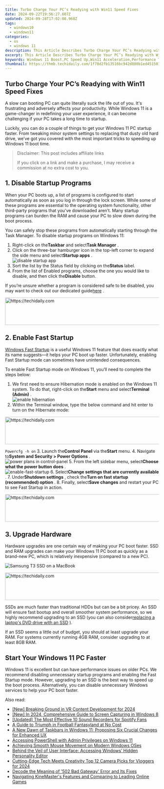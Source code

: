 ```yaml
---
title: Turbo Charge Your PC’s Readying with Win11 Speed Fixes
date: 2024-09-22T19:56:27.607Z
updated: 2024-09-28T17:02:08.968Z
tags:
  - windows10
  - windows11
categories:
  - os
  - windows 11
description: This Article Describes Turbo Charge Your PC’s Readying with Win11 Speed Fixes
excerpt: This Article Describes Turbo Charge Your PC’s Readying with Win11 Speed Fixes
keywords: Windows 11 Boost,PC Speed Up,Win11 Acceleration,Performance Tips,Optimize PC,Windows XP Profix,Rate PC Faster
thumbnail: https://thmb.techidaily.com/1f78d2fb13516bc942d880b1ed451501538b368f9a6b178eea0c04126c8f2280.jpg
---
```


## Turbo Charge Your PC’s Readying with Win11 Speed Fixes

 A slow can booting PC can quite literally suck the life out of you. It's frustrating and adversely affects your productivity. While Windows 11 is a game-changer in redefining your user experience, it can become challenging if your PC takes a long time to startup.

 Luckily, you can do a couple of things to get your Windows 11 PC startup faster. From tweaking minor system settings to replacing that dusty old hard drive, we’ve got you covered with the most important tricks to speeding up Windows 11 boot time.

>  Disclaimer: This post includes affiliate links
>
>  If you click on a link and make a purchase, I may receive a commission at no extra cost to you.
>

## 1\. Disable Startup Programs

 When your PC boots up, a list of programs is configured to start automatically as soon as you log in through the lock screen. While some of these programs are essential to the operating system functionality, other third-party programs that you’ve downloaded aren’t. Many startup programs can burden the RAM and cause your PC to slow down during the boot process.

 You can safely stop these programs from automatically starting through the Task Manager. To disable startup programs on Windows 11:

1. Right-click on the**Taskbar** and select**Task Manager** .
2. Click on the three-bar hamburger icon in the top-left corner to expand the side menu and select**Startup apps** .  
![disable startup app](https://static1.makeuseofimages.com/wordpress/wp-content/uploads/2022/11/disable-startup-app.jpg)
3. Sort the list by the Status field by clicking on the**Status** label.
4. From the list of Enabled programs, choose the one you would like to disable, and then click the**Disable** button.

 If you’re unsure whether a program is considered safe to be disabled, you may want to check out our dedicated guide[here](https://www.makeuseof.com/tag/make-windows-start-faster-10-non-essential-startup-items-can-safely-remove/) .

<!-- affiliate ads begin -->
<a href="https://appsumo.8odi.net/c/5597632/2100537/7443" target="_top" id="2100537">
  <img src="//a.impactradius-go.com/display-ad/7443-2100537" border="0" alt="https://techidaily.com" width="728" height="90"/>
</a>
<img height="0" width="0" src="https://appsumo.8odi.net/i/5597632/2100537/7443" style="position:absolute;visibility:hidden;" border="0" />
<!-- affiliate ads end -->

## 2\. Enable Fast Startup

[Windows Fast Startup](https://www.makeuseof.com/what-is-windows-fast-startup-why-disable-it/) is a useful Windows 11 feature that does exactly what its name suggests—it helps your PC boot up faster. Unfortunately, enabling Fast Startup mode can sometimes have unintended consequences.

 To enable Fast Startup mode on Windows 11, you’ll need to complete the steps below:

1. We first need to ensure Hibernation mode is enabled on the Windows 11 system. To do that, right-click on the**Start** menu and select**Terminal (Admin)** .  
![enable hibernation](https://static1.makeuseofimages.com/wordpress/wp-content/uploads/2022/11/enable-hibernation.jpg)
2. Within the Terminal window, type the below command and hit enter to turn on the Hibernate mode:  

<!-- affiliate ads begin -->
<a href="https://imp.i357552.net/c/5597632/999558/11832" target="_top" id="999558">
  <img src="//a.impactradius-go.com/display-ad/11832-999558" border="0" alt="https://techidaily.com" width="728" height="90"/>
</a>
<img height="0" width="0" src="https://imp.i357552.net/i/5597632/999558/11832" style="position:absolute;visibility:hidden;" border="0" />
<!-- affiliate ads end -->

`Powercfg -h on`
3. Launch the**Control Panel** via the**Start** menu.
4. Navigate to**System and Security > Power Options** .  
![power plans in control-panel](https://static1.makeuseofimages.com/wordpress/wp-content/uploads/2022/11/powerplans-control-panel.jpg)
5. From the left sidebar menu, select**Choose what the power button does** .  
![enable-fast-startup](https://static1.makeuseofimages.com/wordpress/wp-content/uploads/2022/11/enable-fast-startup.jpg)
6. Select**Change settings that are currently available** .
7. Under**Shutdown settings** , check the**Turn on fast startup (recommended) option** .
8. Finally, select**Save changes** and restart your PC to see Fast Startup in action.

<!-- affiliate ads begin -->
<a href="https://unicoeye.pxf.io/c/5597632/2134248/18498" target="_top" id="2134248">
  <img src="//a.impactradius-go.com/display-ad/18498-2134248" border="0" alt="https://techidaily.com" width="728" height="90"/>
</a>
<img height="0" width="0" src="https://unicoeye.pxf.io/i/5597632/2134248/18498" style="position:absolute;visibility:hidden;" border="0" />
<!-- affiliate ads end -->

## 3\. Upgrade Hardware

 Hardware upgrades are one certain way of making your PC boot faster. SSD and RAM upgrades can make your Windows 11 PC boot as quickly as a brand-new PC, which is relatively inexpensive (compared to a new PC).

![Samsung T3 SSD on a MacBook](https://static1.makeuseofimages.com/wordpress/wp-content/uploads/2022/06/protect-external-hard-drive.jpg)

<!-- affiliate ads begin -->
<a href="https://appsumo.8odi.net/c/5597632/2123729/7443" target="_top" id="2123729">
  <img src="//a.impactradius-go.com/display-ad/7443-2123729" border="0" alt="https://techidaily.com" width="600" height="90"/>
</a>
<img height="0" width="0" src="https://appsumo.8odi.net/i/5597632/2123729/7443" style="position:absolute;visibility:hidden;" border="0" />
<!-- affiliate ads end -->

 SSDs are much faster than traditional HDDs but can be a bit pricey. An SSD will ensure fast bootup and overall smoother system performance, so we highly recommend upgrading to an SSD (you can also consider[replacing a laptop's DVD drive with an SSD](https://www.makeuseof.com/tag/swap-laptop-dvd-drive-ssd-hdd/) ).

 If an SSD seems a little out of budget, you should at least upgrade your RAM. For systems currently running 4GB RAM, consider upgrading to at least 8GB RAM.

## Start Your Windows 11 PC Faster

 Windows 11 is excellent but can have performance issues on older PCs. We recommend disabling unnecessary startup programs and enabling the Fast Startup mode. However, upgrading to an SSD is the best way to speed up the boot process. Alternatively, you can disable unnecessary Windows services to help your PC boot faster.

<ins class="adsbygoogle"
     style="display:block"
     data-ad-format="autorelaxed"
     data-ad-client="ca-pub-7571918770474297"
     data-ad-slot="1223367746"></ins>

<ins class="adsbygoogle"
     style="display:block"
     data-ad-client="ca-pub-7571918770474297"
     data-ad-slot="8358498916"
     data-ad-format="auto"
     data-full-width-responsive="true"></ins>

<span class="atpl-alsoreadstyle">Also read:</span>
<div><ul>
<li><a href="https://fox-hovers.techidaily.com/new-breaking-ground-in-vr-content-development-for-2024/"><u>[New] Breaking Ground in VR Content Development for 2024</u></a></li>
<li><a href="https://digital-screen-recording.techidaily.com/new-in-2024-comprehensive-guide-to-screen-capturing-in-windows-8/"><u>[New] In 2024, Comprehensive Guide to Screen Capturing in Windows 8</u></a></li>
<li><a href="https://remote-screen-capture.techidaily.com/updated-the-most-effective-10-sound-recorders-for-spotify-fans/"><u>[Updated] The Most Effective 10 Sound Recorders for Spotify Fans</u></a></li>
<li><a href="https://win11.techidaily.com/a-guide-to-triumph-in-football-fantasyland-at-no-cost/"><u>A Guide to Triumph in Football Fantasyland at No Cost</u></a></li>
<li><a href="https://win11.techidaily.com/a-new-dawn-of-taskbars-in-windows-11-proposing-six-crucial-changes-for-enhanced-ux/"><u>A New Dawn of Taskbars in Windows 11: Proposing Six Crucial Changes for Enhanced UX</u></a></li>
<li><a href="https://win11.techidaily.com/accessing-powershell-with-admin-privileges-on-windows-11/"><u>Accessing PowerShell with Admin Privileges on Windows 11</u></a></li>
<li><a href="https://win11.techidaily.com/achieving-smooth-mouse-movement-on-modern-windows-oses/"><u>Achieving Smooth Mouse Movement on Modern Windows OSes</u></a></li>
<li><a href="https://win11.techidaily.com/behind-the-veil-of-user-interface-accessing-windows-hidden-personality-editor/"><u>Behind the Veil of User Interface: Accessing Windows’ Hidden Personality Editor</u></a></li>
<li><a href="https://youtube-data.techidaily.com/ng-edge-tech-meets-creativity-top-12-camera-picks-for-vloggers-for-2024/"><u>Cutting-Edge Tech Meets Creativity Top 12 Camera Picks for Vloggers for 2024</u></a></li>
<li><a href="https://techtrends.techidaily.com/decode-the-meaning-of-502-bad-gateway-error-and-its-fixes/"><u>Decode the Meaning of '502 Bad Gateway' Error and Its Fixes</u></a></li>
<li><a href="https://extra-tips.techidaily.com/navigating-kinemasters-features-and-comparing-to-leading-online-games/"><u>Navigating KineMaster's Features and Comparing to Leading Online Games</u></a></li>
</ul></div>

